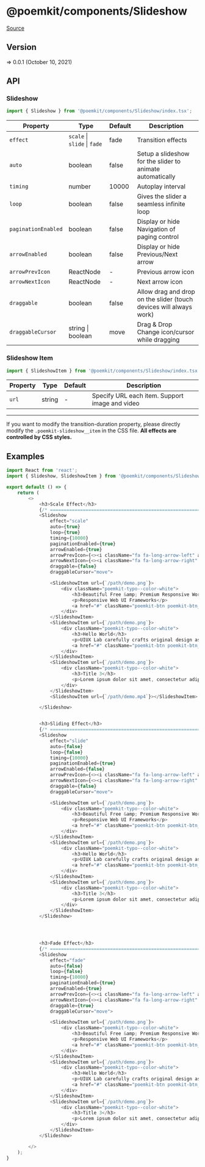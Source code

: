 # @poemkit/components/Slideshow

[Source](https://github.com/xizon/poemkit/tree/main/src/client/components/Slideshow)

## Version

=> 0.0.1 (October 10, 2021)

## API

### Slideshow
```js
import { Slideshow } from '@poemkit/components/Slideshow/index.tsx';
```
| Property | Type | Default | Description |
| --- | --- | --- | --- |
| `effect` | `scale` \| `slide` \| `fade`  | fade | Transition effects |
| `auto` | boolean  | false | Setup a slideshow for the slider to animate automatically |
| `timing` | number  | 10000 | Autoplay interval |
| `loop` | boolean  | false | Gives the slider a seamless infinite loop |
| `paginationEnabled` | boolean  | false | Display or hide Navigation of paging control |
| `arrowEnabled` | boolean  | false | Display or hide Previous/Next arrow |
| `arrowPrevIcon` | ReactNode  | - | Previous arrow icon |
| `arrowNextIcon` | ReactNode  | - | Next arrow icon |
| `draggable` | boolean  | false | Allow drag and drop on the slider (touch devices will always work) |
| `draggableCursor` | string \| boolean  | move | Drag & Drop Change icon/cursor while dragging |



### Slideshow Item
```js
import { SlideshowItem } from '@poemkit/components/Slideshow/index.tsx';
```
| Property | Type | Default | Description |
| --- | --- | --- | --- |
| `url` | string  | - | Specify URL each item. Support image and video |


---

If you want to modify the transition-duration property, please directly modify the <code>.poemkit-slideshow__item</code> in the CSS file. <strong>All effects are controlled by CSS styles.</strong>



## Examples

```js
import React from 'react';
import { Slideshow, SlideshowItem } from '@poemkit/components/Slideshow/index.tsx';

export default () => {
    return (
        <>
            <h3>Scale Effect</h3>
            {/* ================================================================== */}
            <Slideshow
                effect="scale"
                auto={true}
                loop={true}
                timing={10000}
                paginationEnabled={true}
                arrowEnabled={true}
                arrowPrevIcon={<><i className="fa fa-long-arrow-left" aria-hidden="true"></i></>}
                arrowNextIcon={<><i className="fa fa-long-arrow-right" aria-hidden="true"></i></>}
                draggable={false}
                draggableCursor="move">

                <SlideshowItem url={`/path/demo.png`}>
                    <div className="poemkit-typo--color-white">
                        <h3>Beautiful Free &amp; Premium Responsive WordPress Themes</h3>
                        <p>Responsive Web UI Frameworks</p>
                        <a href="#" className="poemkit-btn poemkit-btn__border--thin poemkit-btn__margin--b poemkit-btn__size--s poemkit-btn__bg--secondary is-pill is-fill-white">Link To</a>
                    </div>
                </SlideshowItem>
                <SlideshowItem url={`/path/demo.png`}>
                    <div className="poemkit-typo--color-white">
                        <h3>Hello World</h3>
                        <p>UIUX Lab carefully crafts original design assets and publishes articles about UI/UX trends!</p>
                        <a href="#" className="poemkit-btn poemkit-btn__border--thin poemkit-btn__margin--b poemkit-btn__size--s poemkit-btn__bg--secondary is-pill is-fill-white">Link To</a>
                    </div>
                </SlideshowItem>
                <SlideshowItem url={`/path/demo.png`}>
                    <div className="poemkit-typo--color-white">
                        <h3>Title 3</h3>
                        <p>Lorem ipsum dolor sit amet, consectetur adipiscing elit.</p>
                    </div>
                </SlideshowItem>
                <SlideshowItem url={`/path/demo.mp4`}></SlideshowItem>

            </Slideshow>


            <h3>Sliding Effect</h3>
            {/* ================================================================== */}
            <Slideshow
                effect="slide"
                auto={false}
                loop={false}
                timing={10000}
                paginationEnabled={true}
                arrowEnabled={false}
                arrowPrevIcon={<><i className="fa fa-long-arrow-left" aria-hidden="true"></i></>}
                arrowNextIcon={<><i className="fa fa-long-arrow-right" aria-hidden="true"></i></>}
                draggable={false}
                draggableCursor="move">

                <SlideshowItem url={`/path/demo.png`}>
                    <div className="poemkit-typo--color-white">
                        <h3>Beautiful Free &amp; Premium Responsive WordPress Themes</h3>
                        <p>Responsive Web UI Frameworks</p>
                        <a href="#" className="poemkit-btn poemkit-btn__border--thin poemkit-btn__margin--b poemkit-btn__size--s poemkit-btn__bg--secondary is-pill is-fill-white">Link To</a>
                    </div>
                </SlideshowItem>
                <SlideshowItem url={`/path/demo.png`}>
                    <div className="poemkit-typo--color-white">
                        <h3>Hello World</h3>
                        <p>UIUX Lab carefully crafts original design assets and publishes articles about UI/UX trends!</p>
                        <a href="#" className="poemkit-btn poemkit-btn__border--thin poemkit-btn__margin--b poemkit-btn__size--s poemkit-btn__bg--secondary is-pill is-fill-white">Link To</a>
                    </div>
                </SlideshowItem>
                <SlideshowItem url={`/path/demo.png`}>
                    <div className="poemkit-typo--color-white">
                        <h3>Title 3</h3>
                        <p>Lorem ipsum dolor sit amet, consectetur adipiscing elit.</p>
                    </div>
                </SlideshowItem>
            </Slideshow>




            <h3>Fade Effect</h3>
            {/* ================================================================== */}
            <Slideshow
                effect="fade"
                auto={false}
                loop={false}
                timing={10000}
                paginationEnabled={true}
                arrowEnabled={true}
                arrowPrevIcon={<><i className="fa fa-long-arrow-left" aria-hidden="true"></i></>}
                arrowNextIcon={<><i className="fa fa-long-arrow-right" aria-hidden="true"></i></>}
                draggable={true}
                draggableCursor="move">

                <SlideshowItem url={`/path/demo.png`}>
                    <div className="poemkit-typo--color-white">
                        <h3>Beautiful Free &amp; Premium Responsive WordPress Themes</h3>
                        <p>Responsive Web UI Frameworks</p>
                        <a href="#" className="poemkit-btn poemkit-btn__border--thin poemkit-btn__margin--b poemkit-btn__size--s poemkit-btn__bg--secondary is-pill is-fill-white">Link To</a>
                    </div>
                </SlideshowItem>
                <SlideshowItem url={`/path/demo.png`}>
                    <div className="poemkit-typo--color-white">
                        <h3>Hello World</h3>
                        <p>UIUX Lab carefully crafts original design assets and publishes articles about UI/UX trends!</p>
                        <a href="#" className="poemkit-btn poemkit-btn__border--thin poemkit-btn__margin--b poemkit-btn__size--s poemkit-btn__bg--secondary is-pill is-fill-white">Link To</a>
                    </div>
                </SlideshowItem>
                <SlideshowItem url={`/path/demo.png`}>
                    <div className="poemkit-typo--color-white">
                        <h3>Title 3</h3>
                        <p>Lorem ipsum dolor sit amet, consectetur adipiscing elit.</p>
                    </div>
                </SlideshowItem>
            </Slideshow>

        </>
    );
}

```